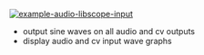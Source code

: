 [![example-audio-libscope-input](https://github.com/newdigate/teensy-eurorack/actions/workflows/teensy-examples-libscope-02_input_scopes.yml/badge.svg)](https://github.com/newdigate/teensy-eurorack/actions/workflows/teensy-examples-libscope-02_input_scopes.yml)

* output sine waves on all audio and cv outputs
* display audio and cv input wave graphs
